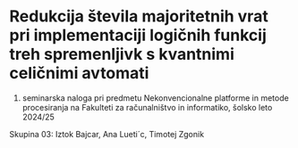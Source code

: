# Redukcija števila majoritetnih vrat pri implementaciji logičnih funkcij treh spremenljivk s kvantnimi celičnimi avtomati
1. seminarska naloga pri predmetu Nekonvencionalne platforme in metode procesiranja na Fakulteti za računalništvo in informatiko, šolsko leto 2024/25

Skupina 03: Iztok Bajcar, Ana Lueti´c, Timotej Zgonik